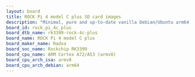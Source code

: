 ```yaml
---
layout: board
title: ROCK Pi 4 model C plus SD card images
description: "Minimal, pure and up-to-date vanilla Debian/Ubuntu arm64 SD card images for ROCK Pi 4 model C plus by Radxa, SoC: Rockchip RK3399, CPU ISA: armv8"
board_id: rock_pi_4c_plus
board_dtb_name: rk3399-rock-4c-plus
board_name: ROCK Pi 4 model C plus
board_maker_name: Radxa
board_soc_name: Rockchip RK3399
board_cpu_name: ARM Cortex A72/A53 (armv8)
board_cpu_arch_isa: armv8
board_cpu_arch_debian: arm64
---
```

